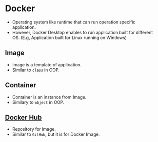 # Docker
- Operating system like runtime that can run operation specific application.
- However, Docker Desktop enables to run application built for different OS. (E.g, Application built for Linux running on Windows)


## Image
- Image is a template of application.
- Similar to `class` in OOP.

## Container
- Container is an instance from Image.
- Similary to `object` in OOP.

## [Docker Hub](https://hub.docker.com)
- Repository for Image.
- Similar to `GitHub`, but it is for Docker Image.

